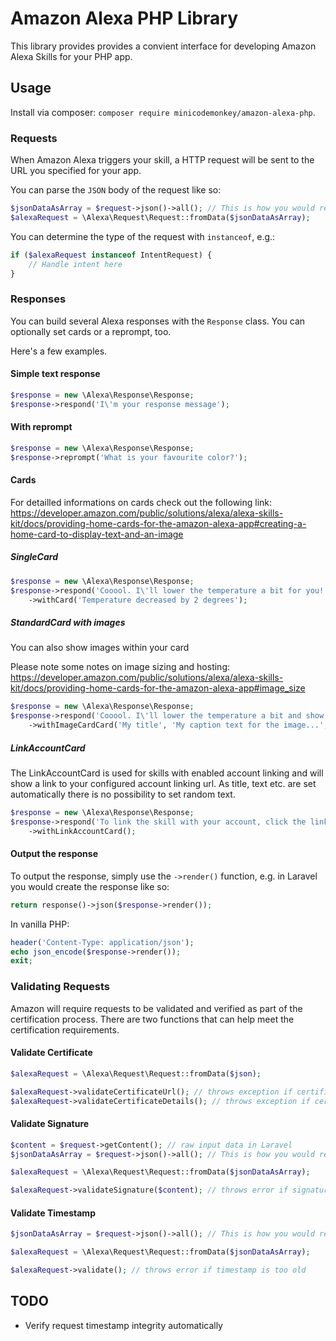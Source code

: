 # Amazon Alexa PHP Library

This library provides provides a convient interface for developing Amazon Alexa Skills for your PHP app.

## Usage

Install via composer: `composer require minicodemonkey/amazon-alexa-php`.

### Requests
When Amazon Alexa triggers your skill, a HTTP request will be sent to the URL you specified for your app.

You can parse the `JSON` body of the request like so:
```php
$jsonDataAsArray = $request->json()->all(); // This is how you would retrieve this with Laravel
$alexaRequest = \Alexa\Request\Request::fromData($jsonDataAsArray);
```

You can determine the type of the request with `instanceof`, e.g.:
```php
if ($alexaRequest instanceof IntentRequest) {
	// Handle intent here
}
```

### Responses
You can build several Alexa responses with the `Response` class. You can optionally set cards or a reprompt, too.

Here's a few examples.

#### Simple text response
```php
$response = new \Alexa\Response\Response;
$response->respond('I\'m your response message');
```

#### With reprompt
```php
$response = new \Alexa\Response\Response;
$response->reprompt('What is your favourite color?');
```

#### Cards

For detailled informations on cards check out the following link: https://developer.amazon.com/public/solutions/alexa/alexa-skills-kit/docs/providing-home-cards-for-the-amazon-alexa-app#creating-a-home-card-to-display-text-and-an-image

##### SingleCard
```php
$response = new \Alexa\Response\Response;
$response->respond('Cooool. I\'ll lower the temperature a bit for you!')
	->withCard('Temperature decreased by 2 degrees');
```

##### StandardCard with images
You can also show images within your card

Please note some notes on image sizing and hosting: https://developer.amazon.com/public/solutions/alexa/alexa-skills-kit/docs/providing-home-cards-for-the-amazon-alexa-app#image_size

```php
$response = new \Alexa\Response\Response;
$response->respond('Cooool. I\'ll lower the temperature a bit and show you an image!')
	->withImageCardCard('My title', 'My caption text for the image...', 'https://url.to/small-image.jpg', 'https://url.to/large-image.jpg');
```

##### LinkAccountCard
The LinkAccountCard is used for skills with enabled account linking and will show a link to your configured account linking url. As title, text etc. are set automatically there is no possibility to set random text.

```php
$response = new \Alexa\Response\Response;
$response->respond('To link the skill with your account, click the linkAccount shown in your alexa app.')
	->withLinkAccountCard();
```

#### Output the response
To output the response, simply use the `->render()` function, e.g. in Laravel you would create the response like so:
```php
return response()->json($response->render());
```

In vanilla PHP:
```php
header('Content-Type: application/json');
echo json_encode($response->render());
exit;
```

### Validating Requests
Amazon will require requests to be validated and verified as part of the certification process. There are
two functions that can help meet the certification requirements.

#### Validate Certificate
```php
$alexaRequest = \Alexa\Request\Request::fromData($json);

$alexaRequest->validateCertificateUrl(); // throws exception if certificate URL doesn't match specification
$alexaRequest->validateCertificateDetails(); // throws exception if certificate details are invalid
```

#### Validate Signature
```php
$content = $request->getContent(); // raw input data in Laravel
$jsonDataAsArray = $request->json()->all(); // This is how you would retrieve this with Laravel

$alexaRequest = \Alexa\Request\Request::fromData($jsonDataAsArray);

$alexaRequest->validateSignature($content); // throws error if signature is invalid
```

#### Validate Timestamp
```php
$jsonDataAsArray = $request->json()->all(); // This is how you would retrieve this with Laravel

$alexaRequest = \Alexa\Request\Request::fromData($jsonDataAsArray);

$alexaRequest->validate(); // throws error if timestamp is too old
```

## TODO
* Verify request timestamp integrity automatically
